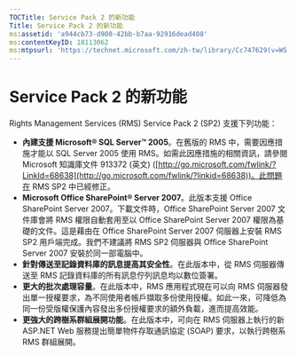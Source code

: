 ```yaml
---
TOCTitle: Service Pack 2 的新功能
Title: Service Pack 2 的新功能
ms:assetid: 'a944cb73-d900-42bb-b7aa-92916dead408'
ms:contentKeyID: 18113062
ms:mtpsurl: 'https://technet.microsoft.com/zh-tw/library/Cc747629(v=WS.10)'
---
```


Service Pack 2 的新功能
=======================

Rights Management Services (RMS) Service Pack 2 (SP2) 支援下列功能：

-   **內建支援 Microsoft® SQL Server™ 2005**。在舊版的 RMS 中，需要因應措施才能以 SQL Server 2005 使用 RMS。如需此因應措施的相關資訊，請參閱 Microsoft 知識庫文件 913372 (英文) ([http://go.microsoft.com/fwlink/?LinkId=68638](http://go.microsoft.com/fwlink/?linkid=68638))。此問題在 RMS SP2 中已經修正。
-   **Microsoft Office SharePoint® Server 2007**。此版本支援 Office SharePoint Server 2007。下載文件時，Office SharePoint Server 2007 文件庫會將 RMS 權限自動套用至以 Office SharePoint Server 2007 權限為基礎的文件。這是藉由在 Office SharePoint Server 2007 伺服器上安裝 RMS SP2 用戶端完成。我們不建議將 RMS SP2 伺服器與 Office SharePoint Server 2007 安裝於同一部電腦中。
-   **針對傳送至記錄資料庫的訊息提高其安全性**。在此版本中，從 RMS 伺服器傳送至 RMS 記錄資料庫的所有訊息佇列訊息均以數位簽署。
-   **更大的批次處理容量**。在此版本中，RMS 應用程式現在可以向 RMS 伺服器發出單一授權要求，為不同使用者帳戶擷取多份使用授權。如此一來，可降低為同一份受版權保護內容發出多份授權要求的額外負載，進而提高效能。
-   **更強大的跨樹系群組展開功能**。在此版本中，可向在 RMS 伺服器上執行的新 ASP.NET Web 服務提出簡單物件存取通訊協定 (SOAP) 要求，以執行跨樹系 RMS 群組展開。
